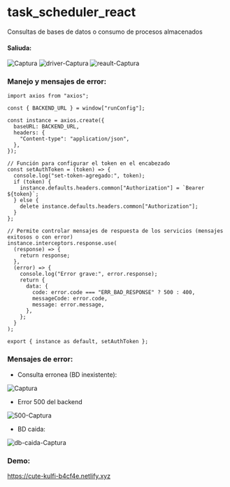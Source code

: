 # task_scheduler_react
Consultas de bases de datos o consumo de procesos almacenados


#### Saliuda:
![Captura](https://github.com/wlopera/process_db_react/assets/7141537/0560bdee-ca32-455e-b94d-991b698f6031)
![driver-Captura](https://github.com/wlopera/process_db_react/assets/7141537/848d14fc-49db-467c-9408-5c2f949b14de)
![reault-Captura](https://github.com/wlopera/process_db_react/assets/7141537/81a55b5c-fd10-4820-a7ec-a822897c3826)

### Manejo y mensajes de error:
```
import axios from "axios";

const { BACKEND_URL } = window["runConfig"];

const instance = axios.create({
  baseURL: BACKEND_URL,
  headers: {
    "Content-type": "application/json",
  },
});

// Función para configurar el token en el encabezado
const setAuthToken = (token) => {
  console.log("set-token-agregado:", token);
  if (token) {
    instance.defaults.headers.common["Authorization"] = `Bearer ${token}`;
  } else {
    delete instance.defaults.headers.common["Authorization"];
  }
};

// Permite controlar mensajes de respuesta de los servicios (mensajes exitosos o con error)
instance.interceptors.response.use(
  (response) => {
    return response;
  },
  (error) => {
    console.log("Error grave:", error.response);
    return {
      data: {
        code: error.code === "ERR_BAD_RESPONSE" ? 500 : 400,
        messageCode: error.code,
        message: error.message,
      },
    };
  }
);

export { instance as default, setAuthToken };

```

### Mensajes de error:
 * Consulta erronea (BD inexistente):
   
![Captura](https://github.com/wlopera/process_db_react/assets/7141537/d386f926-4bab-496e-973f-36eaa044c3ef)   

* Error 500 del backend
  
![500-Captura](https://github.com/wlopera/process_db_react/assets/7141537/ddc96909-7bb6-4677-8a72-1bbc2e05f9e7)

* BD caida:

![db-caida-Captura](https://github.com/wlopera/process_db_react/assets/7141537/ea8147e4-2dc3-466f-983d-2e2100ef3f6f)


### Demo:
https://cute-kulfi-b4cf4e.netlify.xyz



